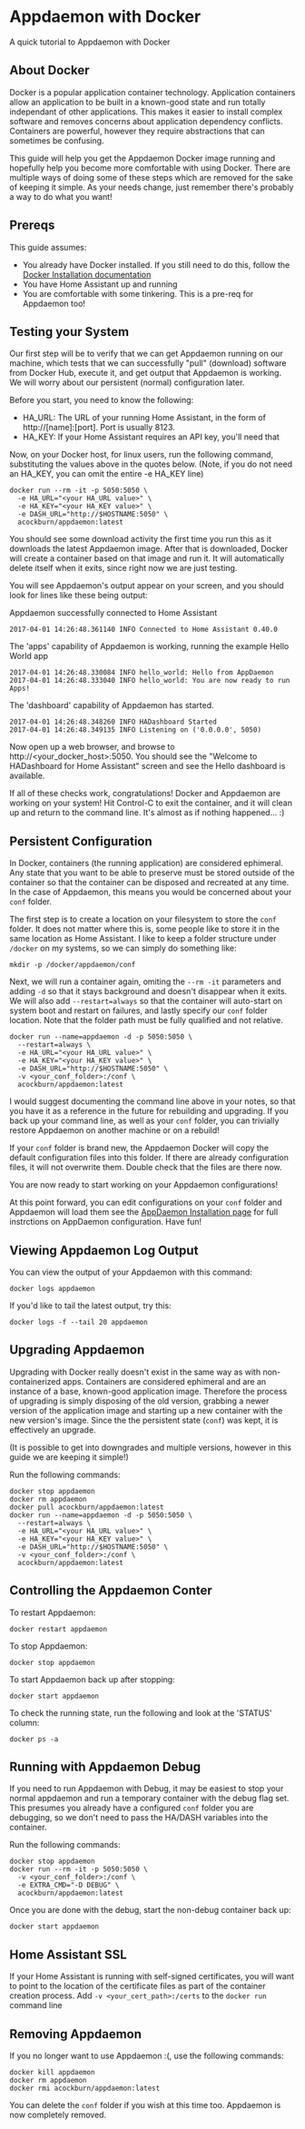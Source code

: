# Appdaemon with Docker
A quick tutorial to Appdaemon with Docker

## About Docker
Docker is a popular application container technology. Application containers allow an application to be built in a known-good state and run totally independant of other applications. This makes it easier to install complex software and removes concerns about application dependency conflicts. Containers are powerful, however they require abstractions that can sometimes be confusing.

This guide will help you get the Appdaemon Docker image running and hopefully help you become more comfortable with using Docker. There are multiple ways of doing some of these steps which are removed for the sake of keeping it simple. As your needs change, just remember there's probably a way to do what you want!

## Prereqs
This guide assumes:
* You already have Docker installed. If you still need to do this, follow the [Docker Installation documentation](https://docs.docker.com/engine/installation/)
* You have Home Assistant up and running
* You are comfortable with some tinkering. This is a pre-req for Appdaemon too!

## Testing your System
Our first step will be to verify that we can get Appdaemon running on our machine, which tests that we can successfully "pull" (download) software from Docker Hub, execute it, and get output that Appdaemon is working. We will worry about our persistent (normal) configuration later.

Before you start, you need to know the following:
* HA_URL: The URL of your running Home Assistant, in the form of http://[name]:[port]. Port is usually 8123.
* HA_KEY: If your Home Assistant requires an API key, you'll need that

Now, on your Docker host, for linux users, run the following command, substituting the values above in the quotes below. (Note, if you do not need an HA_KEY, you can omit the entire -e HA_KEY line)
```
docker run --rm -it -p 5050:5050 \
  -e HA_URL="<your HA_URL value>" \
  -e HA_KEY="<your HA_KEY value>" \
  -e DASH_URL="http://$HOSTNAME:5050" \
  acockburn/appdaemon:latest
```

You should see some download activity the first time you run this as it downloads the latest Appdaemon image. After that is downloaded, Docker will create a container based on that image and run it. It will automatically delete itself when it exits, since right now we are just testing.

You will see Appdaemon's output appear on your screen, and you should look for lines like these being output:

Appdaemon successfully connected to Home Assistant
```
2017-04-01 14:26:48.361140 INFO Connected to Home Assistant 0.40.0
```

The 'apps' capability of Appdaemon is working, running the example Hello World app
```
2017-04-01 14:26:48.330084 INFO hello_world: Hello from AppDaemon
2017-04-01 14:26:48.333040 INFO hello_world: You are now ready to run Apps!
```

The 'dashboard' capability of Appdaemon has started.
```
2017-04-01 14:26:48.348260 INFO HADashboard Started
2017-04-01 14:26:48.349135 INFO Listening on ('0.0.0.0', 5050)
```
Now open up a web browser, and browse to http://<your_docker_host>:5050. You should see the "Welcome to HADashboard for Home Assistant" screen and see the Hello dashboard is available.

If all of these checks work, congratulations! Docker and Appdaemon are working on your system! Hit Control-C to exit the container, and it will clean up and return to the command line. It's almost as if nothing happened... :)


## Persistent Configuration
In Docker, containers (the running application) are considered ephimeral. Any state that you want to be able to preserve must be stored outside of the container so that the container can be disposed and recreated at any time. In the case of Appdaemon, this means you would be concerned about your `conf` folder.

The first step is to create a location on your filesystem to store the `conf` folder. It does not matter where this is, some people like to store it in the same location as Home Assistant. I like to keep a folder structure under `/docker` on my systems, so we can simply do something like:
```
mkdir -p /docker/appdaemon/conf
```

Next, we will run a container again, omiting the `--rm -it` parameters and adding `-d` so that it stays background and doesn't disappear when it exits. We will also add `--restart=always` so that the container will auto-start on system boot and restart on failures, and lastly specify our `conf` folder location. Note that the folder path must be fully qualified and not relative.

```
docker run --name=appdaemon -d -p 5050:5050 \
  --restart=always \
  -e HA_URL="<your HA_URL value>" \
  -e HA_KEY="<your HA_KEY value>" \
  -e DASH_URL="http://$HOSTNAME:5050" \
  -v <your_conf_folder>:/conf \
  acockburn/appdaemon:latest
```

I would suggest documenting the command line above in your notes, so that you have it as a reference in the future for rebuilding and upgrading. If you back up your command line, as well as your `conf` folder, you can trivially restore Appdaemon on another machine or on a rebuild!

If your `conf` folder is brand new, the Appdaemon Docker will copy the default configuration files into this folder. If there are already configuration files, it will not overwrite them. Double check that the files are there now.

You are now ready to start working on your Appdaemon configurations!

At this point forward, you can edit configurations on your `conf` folder and Appdaemon will load them see the [AppDaemon Installation page](INSTALL.md) for full instrctions on AppDaemon configuration. Have fun!

## Viewing Appdaemon Log Output
You can view the output of your Appdaemon with this command:
```
docker logs appdaemon
```

If you'd like to tail the latest output, try this:
```
docker logs -f --tail 20 appdaemon
```

## Upgrading Appdaemon
Upgrading with Docker really doesn't exist in the same way as with non-containerized apps. Containers are considered ephimeral and are an instance of a base, known-good application image. Therefore the process of upgrading is simply disposing of the old version, grabbing a newer version of the application image and starting up a new container with the new version's image. Since the the persistent state (`conf`) was kept, it is effectively an upgrade.

(It is possible to get into downgrades and multiple versions, however in this guide we are keeping it simple!)

Run the following commands:
```
docker stop appdaemon
docker rm appdaemon
docker pull acockburn/appdaemon:latest
docker run --name=appdaemon -d -p 5050:5050 \
  --restart=always \
  -e HA_URL="<your HA_URL value>" \
  -e HA_KEY="<your HA_KEY value>" \
  -e DASH_URL="http://$HOSTNAME:5050" \
  -v <your_conf_folder>:/conf \
  acockburn/appdaemon:latest
```

## Controlling the Appdaemon Conter
To restart Appdaemon:
```
docker restart appdaemon
```

To stop Appdaemon:
```
docker stop appdaemon
```

To start Appdaemon back up after stopping:
```
docker start appdaemon
```

To check the running state, run the following and look at the 'STATUS' column:
```
docker ps -a
```

## Running with Appdaemon Debug
If you need to run Appdaemon with Debug, it may be easiest to stop your normal appdaemon and run a temporary container with the debug flag set. This presumes you already have a configured `conf` folder you are debugging, so we don't need to pass the HA/DASH variables into the container.

Run the following commands:
```
docker stop appdaemon
docker run --rm -it -p 5050:5050 \
  -v <your_conf_folder>:/conf \
  -e EXTRA_CMD="-D DEBUG" \
  acockburn/appdaemon:latest
```

Once you are done with the debug, start the non-debug container back up:
```
docker start appdaemon
```

## Home Assistant SSL
If your Home Assistant is running with self-signed certificates, you will want to point to the location of the certificate files as part of the container creation process. Add `-v <your_cert_path>:/certs` to the `docker run` command line

## Removing Appdaemon
If you no longer want to use Appdaemon :(, use the following commands:
```
docker kill appdaemon
docker rm appdaemon
docker rmi acockburn/appdaemon:latest
```

You can delete the `conf` folder if you wish at this time too. Appdaemon is now completely removed.